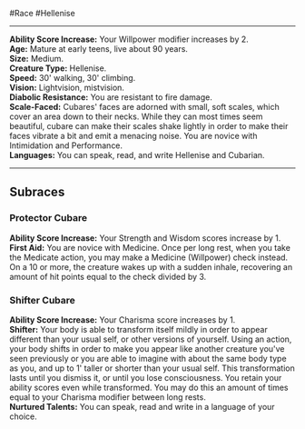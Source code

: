 #Race #Hellenise 
- - -
**Ability Score Increase:** Your Willpower modifier increases by 2.  
**Age:** Mature at early teens, live about 90 years.  
**Size:** Medium.  
**Creature Type:** Hellenise.  
**Speed:** 30' walking, 30' climbing.  
**Vision:** Lightvision, mistvision.  
**Diabolic Resistance:** You are resistant to fire damage.  
**Scale-Faced:** Cubares' faces are adorned with small, soft scales, which cover an area down to their necks. While they can most times seem beautiful, cubare can make their scales shake lightly in order to make their faces vibrate a bit and emit a menacing noise. You are novice with Intimidation and Performance.  
**Languages:** You can speak, read, and write Hellenise and Cubarian.
  - - -
## Subraces
### Protector Cubare
 
**Ability Score Increase:** Your Strength and Wisdom scores increase by 1.  
**First Aid:** You are novice with Medicine. Once per long rest, when you take the Medicate action, you may make a Medicine (Willpower) check instead. On a 10 or more, the creature wakes up with a sudden inhale, recovering an amount of hit points equal to the check divided by 3.
 
### Shifter Cubare
 
**Ability Score Increase:** Your Charisma score increases by 1.  
**Shifter:** Your body is able to transform itself mildly in order to appear different than your usual self, or other versions of yourself. Using an action, your body shifts in order to make you appear like another creature you've seen previously or you are able to imagine with about the same body type as you, and up to 1' taller or shorter than your usual self. This transformation lasts until you dismiss it, or until you lose consciousness. You retain your ability scores even while transformed. You may do this an amount of times equal to your Charisma modifier between long rests.  
**Nurtured Talents:** You can speak, read and write in a language of your choice.
